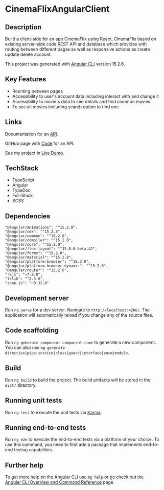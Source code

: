 # CinemaFlixAngularClient

## Description 

Build a client-side for an app CinemaFlix using React, CinemaFlix based on existing server-side code REST API and database which provides with routing between different pages as well as responsive actions as create update delete account.

This project was generated with [Angular CLI](https://github.com/angular/angular-cli) version 15.2.6.

## Key Features

+ Rounting between pages
+ Accessibility to user's account data including interact with and change it
+ Accessibility to movie's data to see details and find common movies
+ To see all movies including search option to find one

## Links

Documentation for an [API](https://myflix-app.herokuapp.com/documentation.html).  

GitHub page with [Code](https://github.com/nick-vns/movie_api) for an API.

See my project in [Live Demo](https://nick-vns.github.io/CinemaFlix-client-Angular/).  

## TechStack

+ TypeScript
+ Angular 
+ TypeDoc
+ Full-Stack
+ SCSS

## Dependencies 

    "@angular/animations": "^15.2.0",
    "@angular/cdk": "^15.2.8",
    "@angular/common": "^15.2.0",
    "@angular/compiler": "^15.2.0",
    "@angular/core": "^15.2.0",
    "@angular/flex-layout": "^15.0.0-beta.42",
    "@angular/forms": "^15.2.0",
    "@angular/material": "^15.2.8",
    "@angular/platform-browser": "^15.2.0",
    "@angular/platform-browser-dynamic": "^15.2.0",
    "@angular/router": "^15.2.0",
    "rxjs": "~7.8.0",
    "tslib": "^2.3.0",
    "zone.js": "~0.12.0"

## Development server

Run `ng serve` for a dev server. Navigate to `http://localhost:4200/`. The application will automatically reload if you change any of the source files.

## Code scaffolding

Run `ng generate component component-name` to generate a new component. You can also use `ng generate directive|pipe|service|class|guard|interface|enum|module`.

## Build

Run `ng build` to build the project. The build artifacts will be stored in the `dist/` directory.

## Running unit tests

Run `ng test` to execute the unit tests via [Karma](https://karma-runner.github.io).

## Running end-to-end tests

Run `ng e2e` to execute the end-to-end tests via a platform of your choice. To use this command, you need to first add a package that implements end-to-end testing capabilities.

## Further help

To get more help on the Angular CLI use `ng help` or go check out the [Angular CLI Overview and Command Reference](https://angular.io/cli) page.
